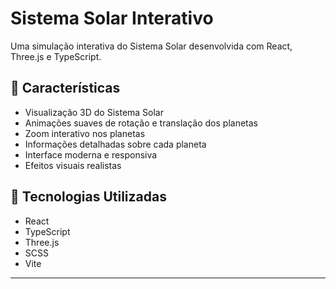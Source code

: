 # Sistema Solar Interativo

Uma simulação interativa do Sistema Solar desenvolvida com React, Three.js e TypeScript.

## 🌟 Características

- Visualização 3D do Sistema Solar
- Animações suaves de rotação e translação dos planetas
- Zoom interativo nos planetas
- Informações detalhadas sobre cada planeta
- Interface moderna e responsiva
- Efeitos visuais realistas

## 🚀 Tecnologias Utilizadas

- React
- TypeScript
- Three.js
- SCSS
- Vite

---
